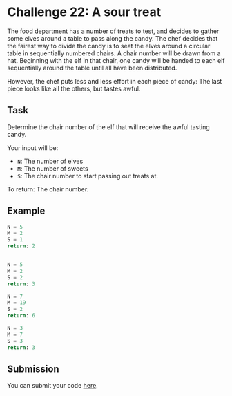 # Challenge 22: A sour treat

The food department has a number of treats to test, and decides to gather some elves around a table to pass along the candy. The chef decides that the fairest way to divide the candy is to seat the elves around a circular table in sequentially numbered chairs. A chair number will be drawn from a hat. Beginning with the elf in that chair, one candy will be handed to each elf sequentially around the table until all have been distributed.

However, the chef puts less and less effort in each piece of candy: The last piece looks like all the others, but tastes awful. 

## Task

Determine the chair number of the elf that will receive the awful tasting candy.

Your input will be: 
- `N`: The number of elves
- `M`: The number of sweets
- `S`: The chair number to start passing out treats at.

To return: The chair number.

## Example
```py
N = 5
M = 2
S = 1
return: 2


N = 5
M = 2
S = 2
return: 3

N = 7
M = 19
S = 2
return: 6

N = 3
M = 7
S = 3
return: 3

```

## Submission

You can submit your code [here](https://docs.google.com/forms/d/1SsjQ2lDbAs_g1H49ZS44y6Tw1KuX3sM9f6GKW_YaNaI).